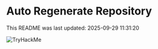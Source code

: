 # Auto Regenerate Repository

This README was last updated: 2025-09-29 11:31:20

 ![TryHackMe](https://tryhackme.com/badge/533634)